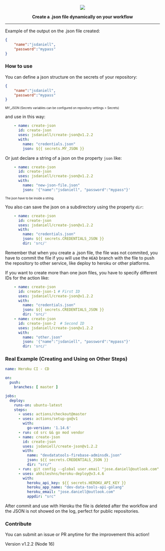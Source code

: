 
<p align="center">
<img src="https://user-images.githubusercontent.com/44711197/91856090-74cce780-ec3c-11ea-86a4-2f0a23deabaf.png" />
    <p align="center"><b>Create a .json file dynamically on your workflow </b></p>
</p>

***

Example of the output on the .json file created:

```json
{
    "name":"jsdaniell",
    "password":"mypass"
}
```

### How to use

You can define a json structure on the secrets of your repository:

```json
{
    "name":"jsdaniell",
    "password":"mypass"
}
```
<sub><sup>MY_JSON (Secrets variables can be configured on repository settings > Secrets)</sup></sub>

and use in this way:

```yaml
    - name: create-json
      id: create-json
      uses: jsdaniell/create-json@v1.2.2
      with:
        name: "credentials.json"
        json: ${{ secrets.MY_JSON }}
```

Or just declare a string of a json on the property `json` like:

```yaml
    - name: create-json
      id: create-json
      uses: jsdaniell/create-json@v1.2.2
      with:
        name: "new-json-file.json"
        json: '{"name":"jsdaniell", "password":"mypass"}'
```
<sub><sup>The json have to be inside a string.</sup></sub>

You also can save the json on a subdirectory using the property `dir`:

```yaml
    - name: create-json
      id: create-json
      uses: jsdaniell/create-json@v1.2.2
      with:
        name: "credentials.json"
        json: ${{ secrets.CREDENTIALS_JSON }}
        dir: 'src/'
```

Remember that when you create a .json file, the file was not commited, you have to commit the file if you will use the `HEAD` branch with the file to push the repository to other service, like deploy to heroku or other platforms.

If you want to create more than one json files, you have to specify different IDs for the action like:

```yaml
    - name: create-json
      id: create-json-1 # First ID
      uses: jsdaniell/create-json@v1.2.2
      with:
        name: "credentials.json"
        json: ${{ secrets.CREDENTIALS_JSON }}
        dir: 'src/'
    - name: create-json
      id: create-json-2  # Second ID
      uses: jsdaniell/create-json@v1.2.2
      with:
        name: "other.json"
        json: '{"name":"jsdaniell", "password":"mypass"}'
        dir: 'src/'
```

### Real Example (Creating and Using on Other Steps)

```yaml
name: Heroku CI - CD

on:
  push:
    branches: [ master ]

jobs:
  deploy:
    runs-on: ubuntu-latest
    steps:
      - uses: actions/checkout@master
      - uses: actions/setup-go@v1
        with:
          go-version: '1.14.6'
      - run: cd src && go mod vendor
      - name: create-json
        id: create-json
        uses: jsdaniell/create-json@v1.2.2
        with:
          name: "devdatatools-firebase-adminsdk.json"
          json: ${{ secrets.CREDENTIALS_JSON }}
          dir: "src/"
      - run: git config --global user.email "jose.daniell@outlook.com" && git config --global user.name "jsdaniell" && git add . && git add --force src/devdatatools-firebase-adminsdk.json && git status && git commit -a -m "Deploy Heroku Commit with the Credentials JSON created!"
      - uses: akhileshns/heroku-deploy@v3.4.6
        with:
          heroku_api_key: ${{ secrets.HEROKU_API_KEY }}
          heroku_app_name: "dev-data-tools-api-golang"
          heroku_email: "jose.daniell@outlook.com"
          appdir: "src"
```

After commit and use with Heroku the file is deleted after the workflow and the JSON is not showed on the log, perfect for public repositories.

### Contribute

You can submit an issue or PR anytime for the improvement this action!

Version v1.2.2 (Node 16)

